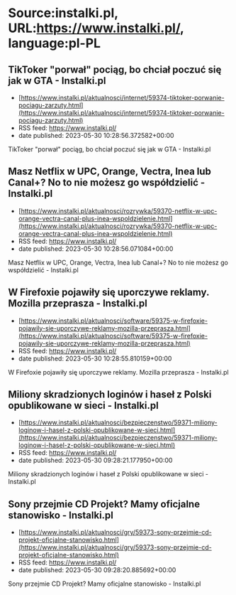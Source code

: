 # Source:instalki.pl, URL:https://www.instalki.pl/, language:pl-PL

## TikToker "porwał" pociąg, bo chciał poczuć się jak w GTA - Instalki.pl
 - [https://www.instalki.pl/aktualnosci/internet/59374-tiktoker-porwanie-pociagu-zarzuty.html](https://www.instalki.pl/aktualnosci/internet/59374-tiktoker-porwanie-pociagu-zarzuty.html)
 - RSS feed: https://www.instalki.pl/
 - date published: 2023-05-30 10:28:56.372582+00:00

TikToker "porwał" pociąg, bo chciał poczuć się jak w GTA - Instalki.pl

## Masz Netflix w UPC, Orange, Vectra, Inea lub Canal+? No to nie możesz go współdzielić - Instalki.pl
 - [https://www.instalki.pl/aktualnosci/rozrywka/59370-netflix-w-upc-orange-vectra-canal-plus-inea-wspoldzielenie.html](https://www.instalki.pl/aktualnosci/rozrywka/59370-netflix-w-upc-orange-vectra-canal-plus-inea-wspoldzielenie.html)
 - RSS feed: https://www.instalki.pl/
 - date published: 2023-05-30 10:28:56.071084+00:00

Masz Netflix w UPC, Orange, Vectra, Inea lub Canal+? No to nie możesz go współdzielić - Instalki.pl

## W Firefoxie pojawiły się uporczywe reklamy. Mozilla przeprasza - Instalki.pl
 - [https://www.instalki.pl/aktualnosci/software/59375-w-firefoxie-pojawily-sie-uporczywe-reklamy-mozilla-przeprasza.html](https://www.instalki.pl/aktualnosci/software/59375-w-firefoxie-pojawily-sie-uporczywe-reklamy-mozilla-przeprasza.html)
 - RSS feed: https://www.instalki.pl/
 - date published: 2023-05-30 10:28:55.810159+00:00

W Firefoxie pojawiły się uporczywe reklamy. Mozilla przeprasza - Instalki.pl

## Miliony skradzionych loginów i haseł z Polski opublikowane w sieci - Instalki.pl
 - [https://www.instalki.pl/aktualnosci/bezpieczenstwo/59371-miliony-loginow-i-hasel-z-polski-opublikowane-w-sieci.html](https://www.instalki.pl/aktualnosci/bezpieczenstwo/59371-miliony-loginow-i-hasel-z-polski-opublikowane-w-sieci.html)
 - RSS feed: https://www.instalki.pl/
 - date published: 2023-05-30 09:28:21.177950+00:00

Miliony skradzionych loginów i haseł z Polski opublikowane w sieci - Instalki.pl

## Sony przejmie CD Projekt? Mamy oficjalne stanowisko - Instalki.pl
 - [https://www.instalki.pl/aktualnosci/gry/59373-sony-przejmie-cd-projekt-oficjalne-stanowisko.html](https://www.instalki.pl/aktualnosci/gry/59373-sony-przejmie-cd-projekt-oficjalne-stanowisko.html)
 - RSS feed: https://www.instalki.pl/
 - date published: 2023-05-30 09:28:20.885692+00:00

Sony przejmie CD Projekt? Mamy oficjalne stanowisko - Instalki.pl

